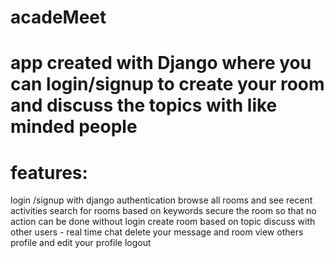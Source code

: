 # acadeMeet
# app created with Django where you can login/signup to create your room and discuss the topics with like minded people

# features: 
login /signup with django authentication
browse all rooms and see recent activities
search for rooms based on keywords
secure the room so that no action can be done without login
create room based on topic 
discuss with other users - real time chat
delete your message and room
view others profile and edit your profile
logout




